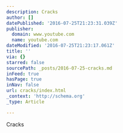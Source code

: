 ```yaml
---
description: Cracks
author: []
datePublished: '2016-07-25T21:23:31.039Z'
publisher:
  domain: www.youtube.com
  name: youtube.com
dateModified: '2016-07-25T21:23:17.061Z'
title: ''
via: {}
starred: false
sourcePath: _posts/2016-07-25-cracks.md
inFeed: true
hasPage: true
inNav: false
url: cracks/index.html
_context: 'http://schema.org'
_type: Article

---
```

Cracks